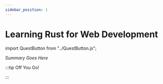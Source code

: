 ```yaml
---
sidebar_position: 1
---
```


# Learning Rust for Web Development
import QuestButton from "../QuestButton.js";

_Summary Goes Here_

:::tip Off You Go!

<QuestButton text="Quest" />

:::

